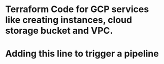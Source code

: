# Terraform Code for GCP services like creating instances, cloud storage bucket and VPC.
# Adding this line to trigger a pipeline

